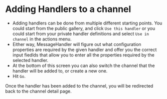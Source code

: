 # Adding Handlers to a channel

 * Adding handlers can be done from multiple different starting points. You could start from the public gallery, and click `Use this handler` or you could start from your private handler definitions and select `Use in channel` in the actions menu. 
 * Either way, MessageHandler will figure out what configuration properties are required by the given handler and offer you the correct input fiedlds that allow you to enter all the properties required by the selected handler.
 * At the bottom of this screen you can also switch the channel that the handler will be added to, or create a new one.
 * Hit `Go`.
 
 Once the handler has been added to the channel, you will be redirected back to the channel detail page.
 